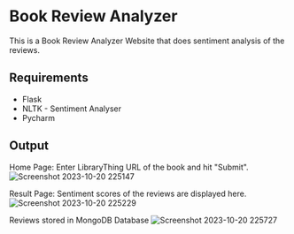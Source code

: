 # Book Review Analyzer
This is a Book Review Analyzer Website that does sentiment analysis of the reviews.

## Requirements
- Flask
- NLTK - Sentiment Analyser
- Pycharm

## Output

Home Page: Enter LibraryThing URL of the book and hit "Submit".
![Screenshot 2023-10-20 225147](https://github.com/ellow0rld/Book-Review-Analysis/assets/116413038/b144699f-c00f-45c5-a9a7-5af81d2267c8)

Result Page: Sentiment scores of the reviews are displayed here.
![Screenshot 2023-10-20 225229](https://github.com/ellow0rld/Book-Review-Analysis/assets/116413038/c51fafef-a47e-4c65-b2d6-22ee116b81d4)

Reviews stored in MongoDB Database
![Screenshot 2023-10-20 225727](https://github.com/ellow0rld/Book-Review-Analysis/assets/116413038/360cac04-0245-4c08-934b-cd443adb48a1)
